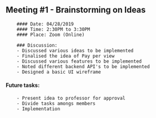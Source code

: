 ## Meeting #1 - Brainstorming on Ideas

        #### Date: 04/28/2019
        #### Time: 2:30PM to 3:30PM
        #### Place: Zoom (Online)
        
        ### Discussion:
        - Discussed various ideas to be implemented
        - Finalised the idea of Pay per view
        - Discussed various features to be implemented
        - Noted different backend API's to be implemented
        - Designed a basic UI wireframe
  
#### Future tasks:
  
        - Present idea to professor for approval
        - Divide tasks amongs members
        - Implementation

